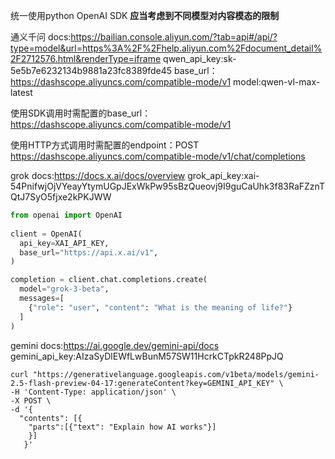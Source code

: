 统一使用python OpenAI SDK
**应当考虑到不同模型对内容模态的限制**

通义千问
    docs:https://bailian.console.aliyun.com/?tab=api#/api/?type=model&url=https%3A%2F%2Fhelp.aliyun.com%2Fdocument_detail%2F2712576.html&renderType=iframe
    qwen_api_key:sk-5e5b7e6232134b9881a23fc8389fde45
    base_url：https://dashscope.aliyuncs.com/compatible-mode/v1
    model:qwen-vl-max-latest

使用SDK调用时需配置的base_url：https://dashscope.aliyuncs.com/compatible-mode/v1

使用HTTP方式调用时需配置的endpoint：POST https://dashscope.aliyuncs.com/compatible-mode/v1/chat/completions


grok
docs:https://docs.x.ai/docs/overview
grok_api_key:xai-54PnifwjOjVYeayYtymUGpJExWkPw95sBzQueovj9I9guCaUhk3f83RaFZznTQtJ7SyO5fjxe2kPKJWW

```python
from openai import OpenAI
    
client = OpenAI(
  api_key=XAI_API_KEY,
  base_url="https://api.x.ai/v1",
)

completion = client.chat.completions.create(
  model="grok-3-beta",
  messages=[
    {"role": "user", "content": "What is the meaning of life?"}
  ]
)
```

gemini
docs:https://ai.google.dev/gemini-api/docs
gemini_api_key:AIzaSyDlEWfLwBunM57SW11HcrkCTpkR248PpJQ
```shell
curl "https://generativelanguage.googleapis.com/v1beta/models/gemini-2.5-flash-preview-04-17:generateContent?key=GEMINI_API_KEY" \
-H 'Content-Type: application/json' \
-X POST \
-d '{
  "contents": [{
    "parts":[{"text": "Explain how AI works"}]
    }]
   }'
```




